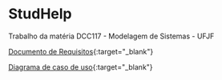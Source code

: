 # StudHelp

Trabalho da matéria DCC117 - Modelagem de Sistemas - UFJF

[Documento de Requisitos](https://docs.google.com/document/d/1RxyWyKjqwz9kEvx3caPUfI-cxhhJ60OmMy1iSTVg0FQ/edit?usp=sharing){:target="_blank"}

[Diagrama de caso de uso](https://drive.google.com/file/d/1BTX8_ynneNfLRRlMnj2I7GLwbHxR1Ws1/view?usp=sharing){:target="_blank"}
